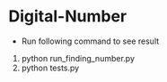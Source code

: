 # Digital-Number

* Run following command to see result

1. python run_finding_number.py
2. python tests.py


